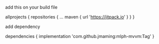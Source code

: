 add this on your build file

allprojects {
		repositories {
			...
			maven { url 'https://jitpack.io' }
		}
	}
  
  add dependency
  
  dependencies {
		implementation 'com.github.jmaming:mlph-mvvm:Tag'
	}

